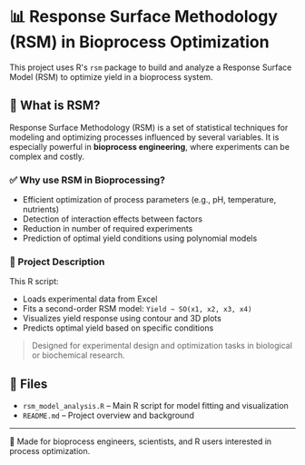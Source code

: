 # 📊 Response Surface Methodology (RSM) in Bioprocess Optimization

This project uses R's `rsm` package to build and analyze a Response Surface Model (RSM) to optimize yield in a bioprocess system.

## 🔬 What is RSM?

Response Surface Methodology (RSM) is a set of statistical techniques for modeling and optimizing processes influenced by several variables. It is especially powerful in **bioprocess engineering**, where experiments can be complex and costly.

### ✅ Why use RSM in Bioprocessing?

- Efficient optimization of process parameters (e.g., pH, temperature, nutrients)
- Detection of interaction effects between factors
- Reduction in number of required experiments
- Prediction of optimal yield conditions using polynomial models

### 🧪 Project Description

This R script:
- Loads experimental data from Excel
- Fits a second-order RSM model: `Yield ~ SO(x1, x2, x3, x4)`
- Visualizes yield response using contour and 3D plots
- Predicts optimal yield based on specific conditions

> Designed for experimental design and optimization tasks in biological or biochemical research.

## 📁 Files

- `rsm_model_analysis.R` – Main R script for model fitting and visualization
- `README.md` – Project overview and background

---

🧬 Made for bioprocess engineers, scientists, and R users interested in process optimization.
